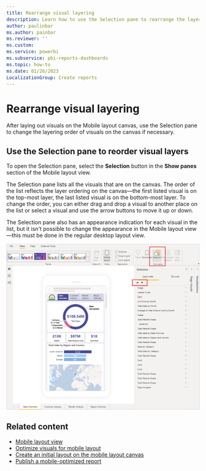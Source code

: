 ```yaml
---
title: Rearrange visual layering
description: Learn how to use the Selection pane to rearrange the layering order of the visuals on the mobile layout canvas.
author: paulinbar
ms.author: painbar
ms.reviewer: ''
ms.custom:
ms.service: powerbi
ms.subservice: pbi-reports-dashboards
ms.topic: how-to
ms.date: 01/26/2023
LocalizationGroup: Create reports
---
```


# Rearrange visual layering

After laying out visuals on the Mobile layout canvas, use the Selection pane to change the layering order of visuals on the canvas if necessary.

## Use the Selection pane to reorder visual layers

To open the Selection pane, select the **Selection** button in the **Show panes** section of the Mobile layout view.

The Selection pane lists all the visuals that are on the canvas. The order of the list reflects the layer ordering on the canvas&mdash;the first listed visual is on the top-most layer, the last listed visual is on the bottom-most layer. To change the order, you can either drag and drop a visual to another place on the list or select a visual and use the arrow buttons to move it up or down.

The Selection pane also has an appearance indication for each visual in the list, but it isn't possible to change the appearance in the Mobile layout view&mdash;this must be done in the regular desktop layout view.

![Screenshot showing Selection pane and how to open it.](media/power-bi-create-mobile-optimized-report-order-layers/mobile-layout-selection-pane.png)

## Related content

* [Mobile layout view](power-bi-create-mobile-optimized-report-mobile-layout-view.md)
* [Optimize visuals for mobile layout](power-bi-create-mobile-optimized-report-format-visuals.md)
* [Create an initial layout on the mobile layout canvas](power-bi-create-mobile-optimized-report-initial-layout.md)
* [Publish a mobile-optimized report](power-bi-create-mobile-optimized-report-about.md#publish-a-mobile-optimized-report)